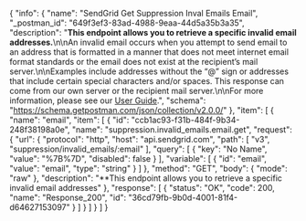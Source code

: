 {
  "info": {
    "name": "SendGrid Get Suppression Inval Emails Email",
    "_postman_id": "649f3ef3-83ad-4988-9eaa-44d5a35b3a35",
    "description": "**This endpoint allows you to retrieve a specific invalid email addresses.**\n\nAn invalid email occurs when you attempt to send email to an address that is formatted in a manner that does not meet internet email format standards or the email does not exist at the recipient’s mail server.\n\nExamples include addresses without the “@” sign or addresses that include certain special characters and/or spaces. This response can come from our own server or the recipient mail server.\n\nFor more information, please see our [User Guide](https://sendgrid.com/docs/User_Guide/Suppressions/invalid_emails.html).",
    "schema": "https://schema.getpostman.com/json/collection/v2.0.0/"
  },
  "item": [
    {
      "name": "email",
      "item": [
        {
          "id": "ccb1ac93-f31b-484f-9b34-248f38198a0e",
          "name": "suppression.invalid_emails.email.get",
          "request": {
            "url": {
              "protocol": "http",
              "host": "api.sendgrid.com",
              "path": [
                "v3",
                "suppression/invalid_emails/:email"
              ],
              "query": [
                {
                  "key": "No Name",
                  "value": "%7B%7D",
                  "disabled": false
                }
              ],
              "variable": [
                {
                  "id": "email",
                  "value": "email",
                  "type": "string"
                }
              ]
            },
            "method": "GET",
            "body": {
              "mode": "raw"
            },
            "description": "**This endpoint allows you to retrieve a specific invalid email addresses"
          },
          "response": [
            {
              "status": "OK",
              "code": 200,
              "name": "Response_200",
              "id": "36cd79fb-9b0d-4001-81f4-d64627153097"
            }
          ]
        }
      ]
    }
  ]
}